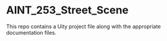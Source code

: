 # AINT_253_Street_Scene

This repo contains a Uity project file along with the appropriate documentation files. 